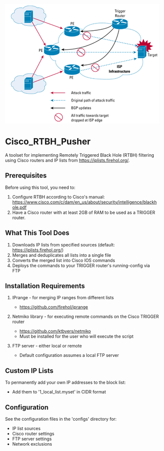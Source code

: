 ![schema](./schema.png)
# Cisco_RTBH_Pusher
A toolset for implementing Remotely Triggered Black Hole (RTBH) filtering using Cisco routers and IP lists from https://iplists.firehol.org/.

## Prerequisites
Before using this tool, you need to:
1. Configure RTBH according to Cisco's manual:
   https://www.cisco.com/c/dam/en_us/about/security/intelligence/blackhole.pdf
2. Have a Cisco router with at least 2GB of RAM to be used as a TRIGGER router.

## What This Tool Does
1. Downloads IP lists from specified sources (default: https://iplists.firehol.org/)
2. Merges and deduplicates all lists into a single file
3. Converts the merged list into Cisco IOS commands
4. Deploys the commands to your TRIGGER router's running-config via FTP

## Installation Requirements
1. IPrange - for merging IP ranges from different lists
   - https://github.com/firehol/iprange

2. Netmiko library - for executing remote commands on the Cisco TRIGGER router
   - https://github.com/ktbyers/netmiko
   - Must be installed for the user who will execute the script

3. FTP server - either local or remote
   - Default configuration assumes a local FTP server

## Custom IP Lists
To permanently add your own IP addresses to the block list:
- Add them to '1_local_list.myset' in CIDR format

## Configuration
See the configuration files in the 'configs' directory for:
- IP list sources
- Cisco router settings
- FTP server settings
- Network exclusions
